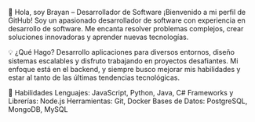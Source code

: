 👋 Hola, soy Brayan – Desarrollador de Software
¡Bienvenido a mi perfil de GitHub! Soy un apasionado desarrollador de software con experiencia en desarrollo de software. Me encanta resolver problemas complejos, crear soluciones innovadoras y aprender nuevas tecnologías.

💡 ¿Qué Hago?
Desarrollo aplicaciones para diversos entornos, diseño sistemas escalables y disfruto trabajando en proyectos desafiantes. Mi enfoque está en el backend, y siempre busco mejorar mis habilidades y estar al tanto de las últimas tendencias tecnológicas.

🚀 Habilidades
Lenguajes: JavaScript, Python, Java, C#
Frameworks y Librerías: Node.js
Herramientas: Git, Docker
Bases de Datos: PostgreSQL, MongoDB, MySQL
